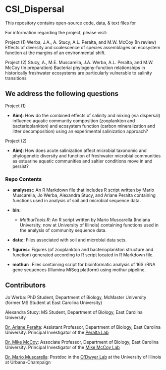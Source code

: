 # CSI_Dispersal

This repository contains open-source code, data, & text files for 

For information regarding the project, please visit: 

Project (1) Werba, J.A., A. Stucy, A.L. Peralta, and M.W. McCoy (In review) Effects of diversity and coalescence of species assemblages on ecosystem function at the margins of an environmental shift. 

Project (2) Stucy, A., M.E. Muscarella, J.A. Werba, A.L. Peralta, and M.W. McCoy (In preparation) Bacterial phylogeny-function relationships in historically freshwater ecosystems are particularly vulnerable to salinity transitions

## We address the following questions

Project (1)
* **Aim)**: How do the combined effects of salinity and mixing (via dispersal) influence aquatic community composition (zooplankton and bacterioplankton) and ecosystem function (carbon mineralization and litter decomposition) using an experimental salinization approach?

Project (2)
* **Aim)**: How does acute salinization affect microbial taxonomic and phylogenetic diversity and function of freshwater microbial communities as estuarine aquatic communities and saltier conditions move in and persist? 

### Repo Contents

* **analyses:**: An R Markdown file that includes R script written by Mario Muscarella, Jo Werba, Alexandra Stucy, and Ariane Peralta containing functions used in analysis of soil and microbial sequence data.

* **bin:** 
	* *MothurTools.R*: An R script written by Mario Muscarella (Indiana University, now at University of Illinois) containing functions used in the analysis of community sequence data.

* **data:**: Files associated with soil and microbial data sets. 

* **figures:**: Figures (of zooplankton and bacterioplankton structure and function) generated according to R script located in R Markdown file.

* **mothur:**: Files containing script for bioinformatic analysis of 16S rRNA gene sequences (Illumina MiSeq platform) using mothur pipeline.

## Contributors

Jo Werba: PhD Student, Department of Biology, McMaster University (former MS Student at East Carolina University)

Alexandra Stucy: MS Student, Department of Biology, East Carolina University

[Dr. Ariane Peralta](http://www.peraltalab.com): Assistant Professor, Department of Biology, East Carolina University. Principal Investigator of the [Peralta Lab](http://www.peraltalab.com)

[Dr. Mike McCoy](http://mikemccoylab.weebly.com/): Associate Professor, Department of Biology, East Carolina University. Principal Investigator of the [Mike McCoy Lab](http://mikemccoylab.weebly.com/)

[Dr. Mario Muscarella](http://mmuscarella.github.io/): Postdoc in the [O'Dwyer Lab](https://publish.illinois.edu/odwyerlab/) at the University of Illinois at Urbana-Champaign
